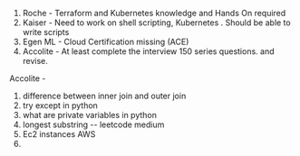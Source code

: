 

1) Roche - Terraform and Kubernetes knowledge and Hands On required
2) Kaiser - Need to work on shell scripting, Kubernetes . Should be able to write scripts
3) Egen ML -  Cloud Certification missing  (ACE)
4) Accolite - At least complete the interview 150 series questions. and revise.


Accolite -

1) difference between inner join and outer join
2) try except in python
3) what are private variables in python
4) longest substring -- leetcode medium
5)  Ec2 instances AWS
6) 